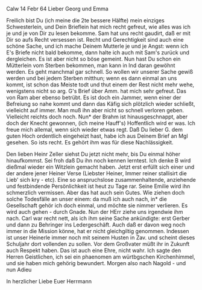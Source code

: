  Calw 14 Febr 64
Lieber Georg und Emma

Freilich bist Du (ich meine die 2te bessere Hälfte) mein einziges Schwesterlein, und Dein Brieflein hat mich recht gefreut, wie alles was ich je und je von Dir zu lesen bekomme. Sam hat uns recht gaudirt, daß er mit Dir so aufs Recht versessen ist. Recht und Gerechtigkeit sind auch eine schöne Sache, und ich mache Deinem Mutterle je und je Angst: wenn ich E's Briefe nicht bald bekomme, dann halte ich auch mit Sam's zurück und dergleichen. Es ist aber nicht so böse gemeint. Nun hast Du schon ein Mütterlein vom Sterben bekommen, man kann in Ind daran gewöhnt werden. Es geht manchmal gar schnell. So wollen wir unserer Sache gewiß werden und bei jedem Sterben mitthun; wenn es dann einmal an uns kommt, ist schon das Meiste todt und thut einem der Rest nicht mehr wehe, wenigstens nicht so arg. G's Brief über Amm. hat mich sehr gefreut. Das von Ram aber ebenso betrübt. Es ist doch ein Jammer, wenn einer der Befreiung so nahe kommt und dann das Käfig sich plötzlich wieder schließt, vielleicht auf immer. Man muß ihn aber nicht so schnell verloren geben. Vielleicht reichts doch noch. Nun* der Brahm ist hinausgeschnappt, aber doch der Knecht gewonnen, (ich meine Hauff's) Hoffentlich wird er was. Ich freue mich allemal, wenn sich wieder etwas regt. Daß Du lieber G. dem guten Hoch ordentlich eingeheizt hast, habe ich aus Deinem Brief an Mgl gesehen. So ists recht. Es gehört ihm was für diese Nachlässigkeit.

Den lieben Heinr Zeller siehst Du jetzt nicht mehr, bis Du einmal höher hinaufkommst. Sei froh daß Du ihn noch kennen lerntest. Ich denke B wird dießmal wieder ein Witzlein gemacht haben. Jetzt erst erfüllt sich einer und der andere jener Heiner Verse (Liebster Heiner, Immer reiner stallisirt die Lieb' sich kry - etc). Eine so anspruchslose zusammenhaltende, anziehende und festbindende Persönlichkeit ist heut zu Tage rar. Seine Emilie wird ihn schmerzlich vermissen. Aber das hat auch sein Gutes. Wie ziehen doch solche Todesfälle an unser einem: da muß ich auch nach, in* die Gesellschaft gehör ich doch einmal, und möchte sie nimmer verlieren. Es wird auch gehen - durch Gnade. Nun der HErr ziehe uns irgendwie ihm nach. Carl war recht nett, als ich ihm seine Sache ankündigte: erst Gerber und dann zu Behringer ins Ledergeschäft. Auch daß er davon weg noch immer in die Mission könne, hat er nicht gleichgiltig genommen. Indessen ist unser Heinerle immer noch mit seinem Husten in Zav. und scheint dieses Schuljahr dort vollenden zu sollen. Vor dem Großvater müßt ihr in Zukunft auch Respekt haben. Das ist auch eine Ehre, nicht wahr. Ich sagte den Herren Geistlichen, ich sei ein phaenomen am würtbgschen Kirchenhimmel, und sie haben mich gehörig bewundert. Morgen also nach Nagold - und nun Adieu

 In herzlicher Liebe
 Euer Herrmann

